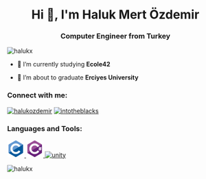 <h1 align="center">Hi 👋, I'm Haluk Mert Özdemir</h1>
<h3 align="center">Computer Engineer from Turkey</h3>

<p align="left"> <img src="https://komarev.com/ghpvc/?username=halukx&label=Profile%20views&color=0e75b6&style=flat" alt="halukx" /> </p>

- 🔭 I’m currently studying **Ecole42**

- 🔭 I’m about to graduate **Erciyes University**

<h3 align="left">Connect with me:</h3>
<p align="left">
<a href="https://linkedin.com/in/halukozdemir" target="blank"><img align="center" src="https://raw.githubusercontent.com/rahuldkjain/github-profile-readme-generator/master/src/images/icons/Social/linked-in-alt.svg" alt="halukozdemir" height="30" width="40" /></a>
<a href="https://instagram.com/intotheblacks" target="blank"><img align="center" src="https://raw.githubusercontent.com/rahuldkjain/github-profile-readme-generator/master/src/images/icons/Social/instagram.svg" alt="intotheblacks" height="30" width="40" /></a>
</p>

<h3 align="left">Languages and Tools:</h3>
<p align="left"> <a href="https://www.cprogramming.com/" target="_blank" rel="noreferrer"> <img src="https://raw.githubusercontent.com/devicons/devicon/master/icons/c/c-original.svg" alt="c" width="40" height="40"/> </a> <a href="https://www.w3schools.com/cs/" target="_blank" rel="noreferrer"> <img src="https://raw.githubusercontent.com/devicons/devicon/master/icons/csharp/csharp-original.svg" alt="csharp" width="40" height="40"/> </a> <a href="https://unity.com/" target="_blank" rel="noreferrer"> <img src="https://www.vectorlogo.zone/logos/unity3d/unity3d-icon.svg" alt="unity" width="40" height="40"/> </a> </p>

<p><img align="center" src="https://github-readme-stats.vercel.app/api/top-langs?username=halukx&show_icons=true&locale=en&layout=compact" alt="halukx" /></p>
